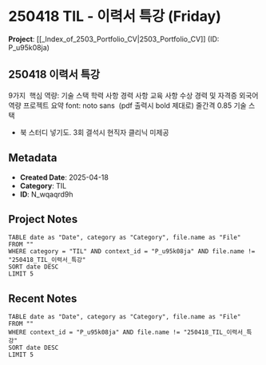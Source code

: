 # 250418 TIL - 이력서 특강 (Friday)
**Project**: [[_Index_of_2503_Portfolio_CV|2503_Portfolio_CV]] (ID: P_u95k08ja)
## 250418 이력서 특강
9가지 
핵심 역량:
기술 스택
학력 사항
경력 사항
교육 사항
수상 경력 및 자격증
외국어 역량
프로젝트 요약
font: noto sans  (pdf 출력시 bold 제대로)
줄간격 0.85
기술 스택
- 북 스터디 넣기도.
3회 결석시 현직자 클리닉 미제공
## Metadata
- **Created Date**: 2025-04-18
- **Category**: TIL
- **ID**: N_wqaqrd9h
## Project Notes
```dataview
TABLE date as "Date", category as "Category", file.name as "File"
FROM ""
WHERE category = "TIL" AND context_id = "P_u95k08ja" AND file.name != "250418_TIL_이력서_특강"
SORT date DESC
LIMIT 5
```
## Recent Notes
```dataview
TABLE date as "Date", category as "Category", file.name as "File" 
FROM ""
WHERE context_id = "P_u95k08ja" AND file.name != "250418_TIL_이력서_특강"
SORT date DESC
LIMIT 5
```